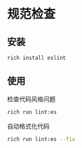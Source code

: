 # 规范检查

## 安装

```sh
rich install eslint
```

## 使用

检查代码风格问题
```sh
rich run lint:es
```

自动格式化代码
```sh
rich run lint:es --fix
```